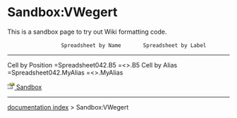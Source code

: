 # Sandbox:VWegert
This is a sandbox page to try out Wiki formatting code.

                     Spreadsheet by Name       Spreadsheet by Label
  ------------------ ------------------------- ---------------------------------------
  Cell by Position   =Spreadsheet042.B5        =\<\>.B5
  Cell by Alias      =Spreadsheet042.MyAlias   =\<\>.MyAlias

[<img src="images/Property.png" style="width:16px"> Sandbox](Category_Sandbox.md)

---
[documentation index](../README.md) > Sandbox:VWegert
